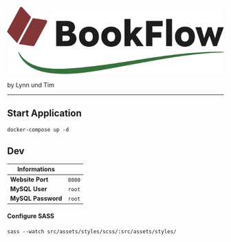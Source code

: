![BookFlow](https://github.com/ApfelsaftLI/book-flow/blob/main/src/assets/images/BookFlow_Logo.svg)

by Lynn und Tim
***
## Start Application
```shell
docker-compose up -d
```
## Dev

| Informations |  |
|--------------|--|
|**Website Port** | `8080` |
| **MySQL User** | `root` |
| **MySQL Password** | `root` |

#### Configure SASS
```shell
sass --watch src/assets/styles/scss/:src/assets/styles/
```
